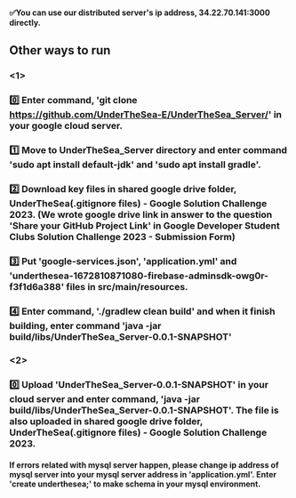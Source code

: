 #### ✅You can use our distributed server's ip address, 34.22.70.141:3000 directly.

## Other ways to run
### <1>
### 0️⃣ Enter command, 'git clone https://github.com/UnderTheSea-E/UnderTheSea_Server/' in your google cloud server.
### 1️⃣ Move to UnderTheSea_Server directory and enter command 'sudo apt install default-jdk' and 'sudo apt install gradle'.
### 2️⃣ Download key files in shared google drive folder, UnderTheSea(.gitignore files) - Google Solution Challenge 2023. (We wrote google drive link in answer to the question 'Share your GitHub Project Link' in Google Developer Student Clubs Solution Challenge 2023 - Submission Form)
### 3️⃣ Put 'google-services.json', 'application.yml' and 'underthesea-1672810871080-firebase-adminsdk-owg0r-f3f1d6a388' files in src/main/resources.
### 4️⃣ Enter command, './gradlew clean build' and when it finish building, enter command 'java -jar build/libs/UnderTheSea_Server-0.0.1-SNAPSHOT'

### <2>
### 0️⃣ Upload 'UnderTheSea_Server-0.0.1-SNAPSHOT' in your cloud server and enter command, 'java -jar build/libs/UnderTheSea_Server-0.0.1-SNAPSHOT'. The file is also uploaded in shared google drive folder, UnderTheSea(.gitignore files) - Google Solution Challenge 2023.

#### If errors related with mysql server happen, please change ip address of mysql server into your mysql server address in 'application.yml'. Enter 'create underthesea;' to make schema in your mysql environment.
